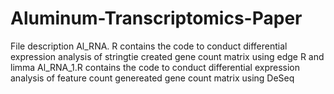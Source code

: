 # Aluminum-Transcriptomics-Paper
File description 
Al_RNA. R contains the code to conduct differential expression analysis of stringtie created gene count matrix using edge R and limma
Al_RNA_1.R contains the code to conduct differential expression analysis of feature count genereated gene count matrix using DeSeq

